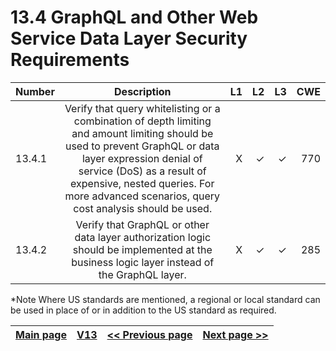 # 13.4 GraphQL and Other Web Service Data Layer Security Requirements


| Number       | Description     | L1    		| L2         | L3 		   | CWE		|
| :------------- | :----------: | -----------: | -----------:|-----------:| -----------:|
| 13.4.1 | Verify that query whitelisting or a combination of depth limiting and amount limiting should be used to prevent GraphQL or data layer expression denial of service (DoS) as a result of expensive, nested queries. For more advanced scenarios, query cost analysis should be used.| X   | ✓   | ✓   | 770 |
| 13.4.2 | Verify that GraphQL or other data layer authorization logic should be implemented at the business logic layer instead of the GraphQL layer.| X   | ✓   | ✓   | 285 |

*Note
Where US standards are mentioned, a regional or local standard can be used in place of or in addition to the US standard as required.

[Main page](../README.md) | [V13](README.md) | [<< Previous page](v13.3_SOAP_Web_Service_Verification_Requirements.md) |  [Next page >>](../V14/README.md)
| --- | --- | --- | --- |
